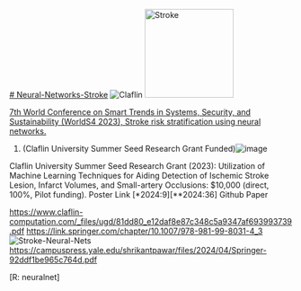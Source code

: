 [# Neural-Networks-Stroke](https://campuspress.yale.edu/shrikantpawar/files/2023/08/Smart-trends-in-systems-certificate.pdf)
![Claflin](https://github.com/spawar2/Neural-Networks-Stroke/assets/25118302/f6d2aff8-a896-4f69-b035-bf8265ee4a6e)
<img width="158" alt="Stroke" src="https://github.com/spawar2/Neural-Networks-Stroke/assets/25118302/3c111b32-4812-427a-966d-eb07dc26bf46">

[7th World Conference on Smart Trends in Systems, Security, and Sustainability (WorldS4 2023), Stroke risk stratification using neural networks.](https://worlds4.co.uk/agenda.html)

1.	(Claflin University Summer Seed Research Grant Funded)![image](https://github.com/spawar2/Neural-Networks-Stroke/assets/25118302/40e803e5-4adc-4648-a4f8-98519fba15fb)

Claflin University Summer Seed Research Grant (2023): Utilization of Machine Learning Techniques for Aiding Detection of Ischemic Stroke Lesion, Infarct Volumes, and Small-artery Occlusions: $10,000 (direct, 100%, Pilot funding). Poster Link [*2024:9][**2024:36] Github Paper 

https://www.claflin-computation.com/_files/ugd/81dd80_e12daf8e87c348c5a9347af693993739.pdf
https://link.springer.com/chapter/10.1007/978-981-99-8031-4_3
![Stroke-Neural-Nets](https://github.com/spawar2/Neural-Networks-Stroke/assets/25118302/9a7074ca-b34f-43f9-8664-b8ac01c36a06) https://campuspress.yale.edu/shrikantpawar/files/2024/04/Springer-92ddf1be965c764d.pdf

[R: neuralnet]
